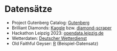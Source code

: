# Datensätze

- Project Gutenberg Catalog: [Gutenberg](https://www.gutenberg.org/cache/epub/feeds/)
- Brilliant Diamonds: [Kaggle](https://www.kaggle.com/datasets/miguelcorraljr/brilliant-diamonds) bzw. [diamond-scraper](https://github.com/corralm/diamond-scraper)
- Hackathon Leipzig 2023: [opendata.leipzig.de](https://opendata.leipzig.de/pages/hackathon)
- Wetterdaten: [Deutscher Wetterdienst](https://www.dwd.de/DE/leistungen/zeitreihen/zeitreihen.html)
- Old Faithful Geyser: [R](https://cran.r-project.org) (Beispiel-Datensatz)
